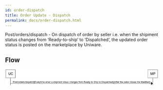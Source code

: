 ```yaml
---
id: order-dispatch
title: Order Update - Dispatch
permalink: docs/order-dispatch.html
---
```


Post/orders/dispatch - On dispatch of order by seller i.e. when the shipment status changes from ‘Ready-to-ship’ to ‘Dispatched’, the updated order status is posted on the marketplace by Uniware.

## Flow
![flow_dispatch_status](../images/docs/flow_order_dispatch.png)


